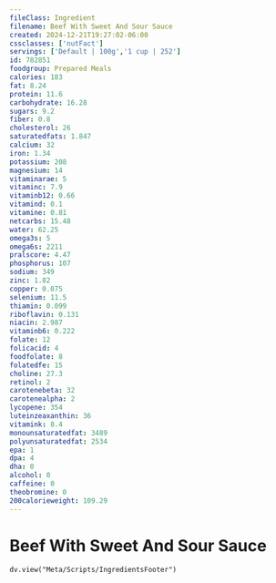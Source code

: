 ```yaml
---
fileClass: Ingredient
filename: Beef With Sweet And Sour Sauce
created: 2024-12-21T19:27:02-06:00
cssclasses: ['nutFact']
servings: ['Default | 100g','1 cup | 252']
id: 782851
foodgroup: Prepared Meals
calories: 183
fat: 8.24
protein: 11.6
carbohydrate: 16.28
sugars: 9.2
fiber: 0.8
cholesterol: 26
saturatedfats: 1.847
calcium: 32
iron: 1.34
potassium: 208
magnesium: 14
vitaminarae: 5
vitaminc: 7.9
vitaminb12: 0.66
vitamind: 0.1
vitamine: 0.81
netcarbs: 15.48
water: 62.25
omega3s: 5
omega6s: 2211
pralscore: 4.47
phosphorus: 107
sodium: 349
zinc: 1.82
copper: 0.075
selenium: 11.5
thiamin: 0.099
riboflavin: 0.131
niacin: 2.987
vitaminb6: 0.222
folate: 12
folicacid: 4
foodfolate: 8
folatedfe: 15
choline: 27.3
retinol: 2
carotenebeta: 32
carotenealpha: 2
lycopene: 354
luteinzeaxanthin: 36
vitamink: 8.4
monounsaturatedfat: 3489
polyunsaturatedfat: 2534
epa: 1
dpa: 4
dha: 0
alcohol: 0
caffeine: 0
theobromine: 0
200calorieweight: 109.29
---
```


# Beef With Sweet And Sour Sauce

```dataviewjs
dv.view("Meta/Scripts/IngredientsFooter")
```